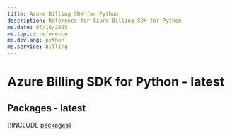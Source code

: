 ```yaml
---
title: Azure Billing SDK for Python
description: Reference for Azure Billing SDK for Python
ms.date: 07/16/2025
ms.topic: reference
ms.devlang: python
ms.service: billing
---
```

# Azure Billing SDK for Python - latest
## Packages - latest
[!INCLUDE [packages](billing-index.md)]